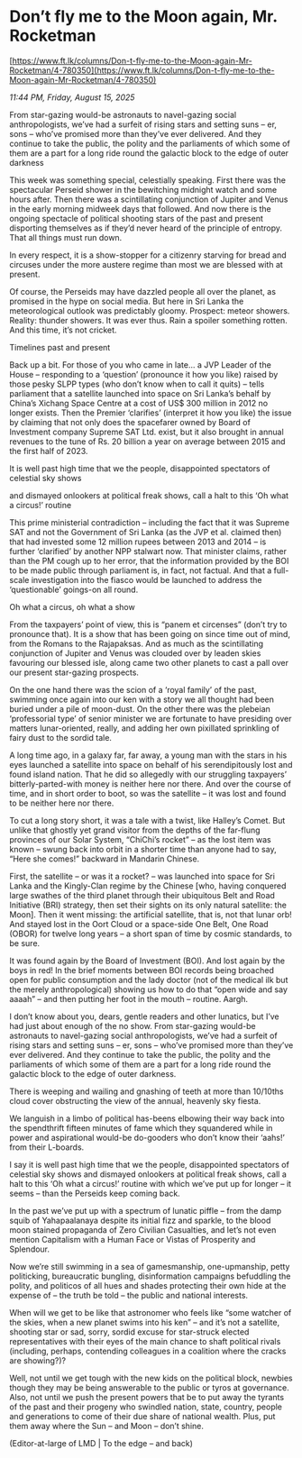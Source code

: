# Don’t fly me to the Moon  again, Mr. Rocketman

[https://www.ft.lk/columns/Don-t-fly-me-to-the-Moon-again-Mr-Rocketman/4-780350](https://www.ft.lk/columns/Don-t-fly-me-to-the-Moon-again-Mr-Rocketman/4-780350)

*11:44 PM, Friday, August 15, 2025*

From star-gazing would-be astronauts to navel-gazing social anthropologists, we’ve had a surfeit of rising stars and setting suns – er, sons – who’ve promised more than they’ve ever delivered. And they continue to take the public, the polity and the parliaments of which some of them are a part for a long ride round the galactic block to the edge of outer darkness

This week was something special, celestially speaking. First there was the spectacular Perseid shower in the bewitching midnight watch and some hours after. Then there was a scintillating conjunction of Jupiter and Venus in the early morning midweek days that followed. And now there is the ongoing spectacle of political shooting stars of the past and present disporting themselves as if they’d never heard of the principle of entropy. That all things must run down.

In every respect, it is a show-stopper for a citizenry starving for bread and circuses under the more austere regime than most we are blessed with at present.

Of course, the Perseids may have dazzled people all over the planet, as promised in the hype on social media. But here in Sri Lanka the meteorological outlook was predictably gloomy. Prospect: meteor showers. Reality: thunder showers. It was ever thus. Rain a spoiler something rotten. And this time, it’s not cricket.

Timelines past and present

Back up a bit. For those of you who came in late... a JVP Leader of the House – responding to a ‘question’ (pronounce it how you like) raised by those pesky SLPP types (who don’t know when to call it quits) – tells parliament that a satellite launched into space on Sri Lanka’s behalf by China’s Xichang Space Centre at a cost of US$ 300 million in 2012 no longer exists. Then the Premier ‘clarifies’ (interpret it how you like) the issue by claiming that not only does the spacefarer owned by Board of Investment company Supreme SAT Ltd. exist, but it also brought in annual revenues to the tune of Rs. 20 billion a year on average between 2015 and the first half of 2023.

It is well past high time that we the people, disappointed spectators of celestial sky shows

and dismayed onlookers at political freak shows, call a halt to this ‘Oh what a circus!’ routine

This prime ministerial contradiction – including the fact that it was Supreme SAT and not the Government of Sri Lanka (as the JVP et al. claimed then) that had invested some 12 million rupees between 2013 and 2014 – is further ‘clarified’ by another NPP stalwart now. That minister claims, rather than the PM cough up to her error, that the information provided by the BOI to be made public through parliament is, in fact, not factual. And that a full-scale investigation into the fiasco would be launched to address the ‘questionable’ goings-on all round.

Oh what a circus, oh what a show

From the taxpayers’ point of view, this is “panem et circenses” (don’t try to pronounce that). It is a show that has been going on since time out of mind, from the Romans to the Rajapaksas. And as much as the scintillating conjunction of Jupiter and Venus was clouded over by leaden skies favouring our blessed isle, along came two other planets to cast a pall over our present star-gazing prospects.

On the one hand there was the scion of a ‘royal family’ of the past, swimming once again into our ken with a story we all thought had been buried under a pile of moon-dust. On the other there was the plebeian ‘professorial type’ of senior minister we are fortunate to have presiding over matters lunar-oriented, really, and adding her own pixillated sprinkling of fairy dust to the sordid tale.

A long time ago, in a galaxy far, far away, a young man with the stars in his eyes launched a satellite into space on behalf of his serendipitously lost and found island nation. That he did so allegedly with our struggling taxpayers’ bitterly-parted-with money is neither here nor there. And over the course of time, and in short order to boot, so was the satellite – it was lost and found to be neither here nor there.

To cut a long story short, it was a tale with a twist, like Halley’s Comet. But unlike that ghostly yet grand visitor from the depths of the far-flung provinces of our Solar System, “ChiChi’s rocket” – as the lost item was known – swung back into orbit in a shorter time than anyone had to say, “Here she comes!” backward in Mandarin Chinese.

First, the satellite – or was it a rocket? – was launched into space for Sri Lanka and the Kingly-Clan regime by the Chinese [who, having conquered large swathes of the third planet through their ubiquitous Belt and Road Initiative (BRI) strategy, then set their sights on its only natural satellite: the Moon]. Then it went missing: the artificial satellite, that is, not that lunar orb! And stayed lost in the Oort Cloud or a space-side One Belt, One Road (OBOR) for twelve long years – a short span of time by cosmic standards, to be sure.

It was found again by the Board of Investment (BOI). And lost again by the boys in red! In the brief moments between BOI records being broached open for public consumption and the lady doctor (not of the medical ilk but the merely anthropological) showing us how to do that “open wide and say aaaah” – and then putting her foot in the mouth – routine. Aargh.

I don’t know about you, dears, gentle readers and other lunatics, but I’ve had just about enough of the no show. From star-gazing would-be astronauts to navel-gazing social anthropologists, we’ve had a surfeit of rising stars and setting suns – er, sons – who’ve promised more than they’ve ever delivered. And they continue to take the public, the polity and the parliaments of which some of them are a part for a long ride round the galactic block to the edge of outer darkness.

There is weeping and wailing and gnashing of teeth at more than 10/10ths cloud cover obstructing the view of the annual, heavenly sky fiesta.

We languish in a limbo of political has-beens elbowing their way back into the spendthrift fifteen minutes of fame which they squandered while in power and aspirational would-be do-gooders who don’t know their ‘aahs!’ from their L-boards.

I say it is well past high time that we the people, disappointed spectators of celestial sky shows and dismayed onlookers at political freak shows, call a halt to this ‘Oh what a circus!’ routine with which we’ve put up for longer – it seems – than the Perseids keep coming back.

In the past we’ve put up with a spectrum of lunatic piffle – from the damp squib of Yahapaalanaya despite its initial fizz and sparkle, to the blood moon stained propaganda of Zero Civilian Casualties, and let’s not even mention Capitalism with a Human Face or Vistas of Prosperity and Splendour.

Now we’re still swimming in a sea of gamesmanship, one-upmanship, petty politicking, bureaucratic bungling, disinformation campaigns befuddling the polity, and politicos of all hues and shades protecting their own hide at the expense of – the truth be told – the public and national interests.

When will we get to be like that astronomer who feels like “some watcher of the skies, when a new planet swims into his ken” – and it’s not a satellite, shooting star or sad, sorry, sordid excuse for star-struck elected representatives with their eyes of the main chance to shaft political rivals (including, perhaps, contending colleagues in a coalition where the cracks are showing?)?

Well, not until we get tough with the new kids on the political block, newbies though they may be being answerable to the public or tyros at governance. Also, not until we push the present powers that be to put away the tyrants of the past and their progeny who swindled nation, state, country, people and generations to come of their due share of national wealth. Plus, put them away where the Sun – and Moon – don’t shine.

(Editor-at-large of LMD | To the edge – and back)

